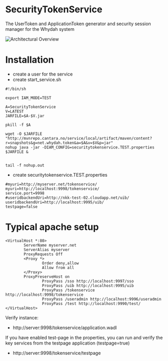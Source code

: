 SecurityTokenService
====================

The UserToken and ApplicationToken generator and security session manager for the Whydah system


![Architectural Overview](https://raw2.github.com/altran/Whydah-SSOLoginWebApp/master/Whydah%20infrastructure.png)

Installation
============



* create a user for the service
* create start_service.sh

```
#!/bin/sh

export IAM_MODE=TEST

A=SecurityTokenService
V=LATEST
JARFILE=$A-$V.jar

pkill -f $A

wget -O $JARFILE "http://mvnrepo.cantara.no/service/local/artifact/maven/content?r=snapshots&g=net.whydah.token&a=$A&v=$V&p=jar"
nohup java -jar -DIAM_CONFIG=securitytokenservice.TEST.properties $JARFILE &


tail -f nohup.out
```

* create securitytokenservice.TEST.properties

```
#myuri=http://myserver.net/tokenservice/
myuri=http://localhost:9998/tokenservice/
service.port=9998
#useridbackendUri=http://nkk-test-02.cloudapp.net/uib/
useridbackendUri=http://localhost:9995/uib/
testpage=false
```


Typical apache setup
====================

```
<VirtualHost *:80>
        ServerName myserver.net
        ServerAlias myserver
        ProxyRequests Off
        <Proxy *>
                Order deny,allow
                Allow from all
        </Proxy>
        ProxyPreserveHost on
                ProxyPass /sso http://localhost:9997/sso
                ProxyPass /uib http://localhost:9995/uib
                ProxyPass /tokenservice http://localhost:9998/tokenservice
                ProxyPass /useradmin http://localhost:9996/useradmin
                ProxyPass /test http://localhost:9990/test/
</VirtualHost>
```

Verify instance:
*  http://server:9998/tokenservice/application.wadl

If you have enabled test-page in the properties, you can run and verify the key services from the testpage application (testpage=true)
* http://server:9998/tokenservice/testpage